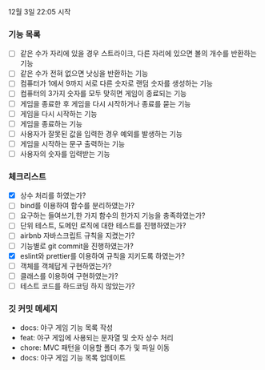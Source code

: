 12월 3일 22:05 시작

### 기능 목록

- [ ] 같은 수가 자리에 있을 경우 스트라이크, 다른 자리에 있으면 볼의 개수를 반환하는 기능
- [ ] 같은 수가 전혀 없으면 낫싱을 반환하는 기능
- [ ] 컴퓨터가 1에서 9까지 서로 다른 숫자로 랜덤 숫자를 생성하는 기능
- [ ] 컴퓨터의 3가지 숫자를 모두 맞히면 게임이 종료되는 기능
- [ ] 게임을 종료한 후 게임을 다시 시작하거나 종료를 묻는 기능
- [ ] 게임을 다시 시작하는 기능
- [ ] 게임을 종료하는 기능
- [ ] 사용자가 잘못된 값을 입력한 경우 예외를 발생하는 기능
- [ ] 게임을 시작하는 문구 출력하는 기능
- [ ] 사용자의 숫자를 입력받는 기능

### 체크리스트

- [x] 상수 처리를 하였는가?
- [ ] bind를 이용하여 함수를 분리하였는가?
- [ ] 요구하는 들여쓰기,한 가지 함수의 한가지 기능을 충족하였는가?
- [ ] 단위 테스트, 도메인 로직에 대한 테스트를 진행하였는가?
- [ ] airbnb 자바스크립트 규칙을 지켰는가?
- [ ] 기능별로 git commit을 진행하였는가?
- [x] eslint와 prettier를 이용하여 규칙을 지키도록 하였는가?
- [ ] 객체를 객체답게 구현하였는가?
- [ ] 클래스를 이용하여 구현하였는가?
- [ ] 테스트 코드를 하드코딩 하지 않았는가?

### 깃 커밋 메세지

- docs: 야구 게임 기능 목록 작성
- feat: 야구 게임에 사용되는 문자열 및 숫자 상수 처리
- chore: MVC 패턴을 이용할 폴더 추가 및 파일 이동
- docs: 야구 게임 기능 목록 업데이트
